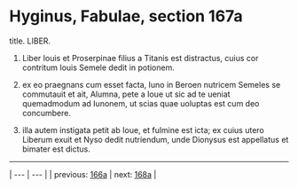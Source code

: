 # Hyginus, Fabulae, section 167a

title. LIBER.



1. Liber Iouis et Proserpinae filius a Titanis est distractus, cuius cor contritum Iouis Semele dedit in potionem.



2. ex eo praegnans cum esset facta, Iuno in Beroen nutricem Semeles se commutauit et ait, Alumna, pete a Ioue ut sic ad te ueniat quemadmodum ad Iunonem, ut scias quae uoluptas est cum deo concumbere.



3. illa autem instigata petit ab Ioue, et fulmine est icta; ex cuius utero Liberum exuit et Nyso dedit nutriendum, unde Dionysus est appellatus et bimater est dictus.



---

| --- | --- |
| previous: [166a](../166a/) | next: [168a](../168a/) |